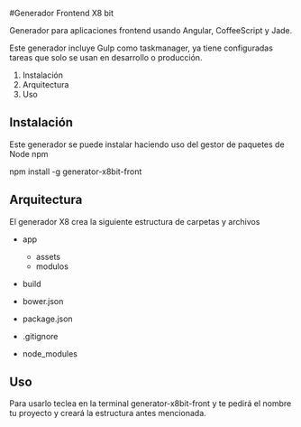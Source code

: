 #Generador Frontend X8 bit

Generador para aplicaciones frontend usando Angular, CoffeeScript y Jade.

Este generador incluye Gulp como taskmanager, ya tiene configuradas tareas que solo se usan en desarrollo o producción.

1. Instalación
2. Arquitectura
3. Uso


## Instalación
Este generador se puede instalar haciendo uso del gestor de paquetes de Node npm

npm install -g generator-x8bit-front

## Arquitectura
El generador X8 crea la siguiente estructura de carpetas y archivos

* app
	* assets
	* modulos
	
* build
* bower.json
* package.json
* .gitignore
* node_modules

## Uso

Para usarlo teclea en la terminal generator-x8bit-front y te pedirá el nombre tu proyecto y creará la estructura antes mencionada.